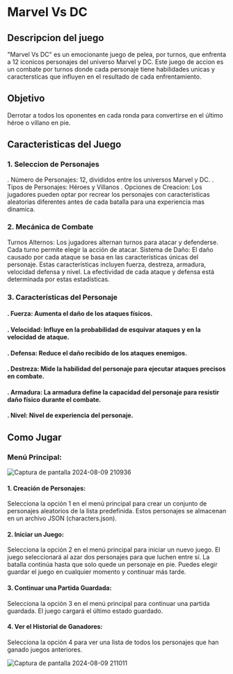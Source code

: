 # Marvel Vs DC
## Descripcion del juego
"Marvel Vs DC" es un emocionante juego de pelea, por turnos, que enfrenta a 12 iconicos personajes del universo Marvel y DC. Este juego de accion es un combate por turnos donde cada personaje tiene habilidades unicas y caractersticas que influyen en el resultado de cada enfrentamiento.
## Objetivo
Derrotar a todos los oponentes en cada ronda para convertirse en el último héroe o villano en pie.
## Caracteristicas del Juego
### 1. Seleccion de Personajes
. Número de Personajes: 12, divididos entre los universos Marvel y DC.
. Tipos de Personajes: Héroes y Villanos
. Opciones de Creacion: Los jugadores pueden optar por recrear los personajes con caracteristicas aleatorias diferentes antes de cada batalla para una experiencia mas dinamica.
### 2. Mecánica de Combate
Turnos Alternos: Los jugadores alternan turnos para atacar y defenderse. Cada turno permite elegir la acción de atacar.
Sistema de Daño: El daño causado por cada ataque se basa en las características únicas del personaje. Estas características incluyen fuerza, destreza, armadura, velocidad defensa y nivel. La efectividad de cada ataque y defensa está determinada por estas estadísticas.
### 3. Características del Personaje
#### . Fuerza: Aumenta el daño de los ataques físicos.
#### . Velocidad: Influye en la probabilidad de esquivar ataques y en la velocidad de ataque.
#### . Defensa: Reduce el daño recibido de los ataques enemigos.
#### . Destreza: Mide la habilidad del personaje para ejecutar ataques precisos en combate.
#### . Armadura: La armadura define la capacidad del personaje para resistir daño físico durante el combate.
#### . Nivel: Nivel de experiencia del personaje.

## Como Jugar
### Menú Principal:

![Captura de pantalla 2024-08-09 210936](https://github.com/user-attachments/assets/de254a22-a36a-4a09-a4fd-93ba853639c0)


#### 1. Creación de Personajes:
Selecciona la opción 1 en el menú principal para crear un conjunto de personajes aleatorios de la lista predefinida. Estos personajes se almacenan en un archivo JSON (characters.json).

#### 2. Iniciar un Juego:
Selecciona la opción 2 en el menú principal para iniciar un nuevo juego. El juego seleccionará al azar dos personajes para que luchen entre sí.
La batalla continúa hasta que solo quede un personaje en pie.
Puedes elegir guardar el juego en cualquier momento y continuar más tarde.

#### 3. Continuar una Partida Guardada:
Selecciona la opción 3 en el menú principal para continuar una partida guardada. El juego cargará el último estado guardado.

#### 4. Ver el Historial de Ganadores:
Selecciona la opción 4 para ver una lista de todos los personajes que han ganado juegos anteriores.

![Captura de pantalla 2024-08-09 211011](https://github.com/user-attachments/assets/912e87bd-05c3-413d-a1ea-d0cc8961b3c8)

